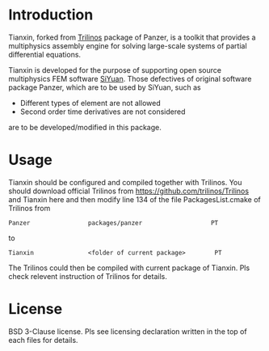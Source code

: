 # Introduction
Tianxin, forked from [Trilinos](https://github.com/trilinos/Trilinos) package of Panzer, is a toolkit that provides a multiphysics assembly engine for solving large-scale systems of partial differential equations. 

Tianxin is developed for the purpose of supporting open source multiphysics FEM software [SiYuan](https://gitlab.com/hillyuan/siyuan). Those defectives of original software package Panzer, which are to be used by SiYuan, such as
- Different types of element are not allowed
- Second order time derivatives are not considered

are to be developed/modified in this package.


# Usage

Tianxin should be configured and compiled together with Trilinos. You should download official Trilinos from https://github.com/trilinos/Trilinos and Tianxin here and then modify line 134 of the file PackagesList.cmake of Trilinos from
```
Panzer                packages/panzer                   PT 
```
to
```
Tianxin               <folder of current package>        PT 
```
The Trilinos could then be compiled with current package of Tianxin. Pls check relevent instruction of Trilinos for details.

# License

BSD 3-Clause license. Pls see licensing declaration written in the top of each files for details.
